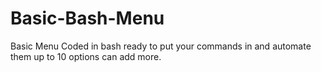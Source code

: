 # Basic-Bash-Menu
Basic Menu Coded in bash ready to put your commands in and automate them up to 10 options can add more.
